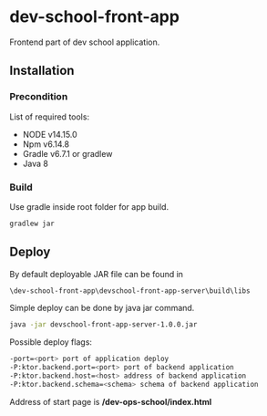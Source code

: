 # dev-school-front-app
Frontend part of dev school application.

## Installation
### Precondition
List of required tools:
<ul>
    <li>NODE v14.15.0</li>
    <li>Npm v6.14.8</li>
    <li>Gradle v6.7.1 or gradlew</li>
    <li>Java 8</li>
</ul>

### Build

Use gradle inside root folder for app build.

```bash
gradlew jar
```

## Deploy

By default deployable JAR file can be found in
```bash
\dev-school-front-app\devschool-front-app-server\build\libs
```

Simple deploy can be done by java jar command.
```bash
java -jar devschool-front-app-server-1.0.0.jar
```
Possible deploy flags:
```bash
-port=<port> port of application deploy
-P:ktor.backend.port=<port> port of backend application
-P:ktor.backend.host=<host> address of backend application     
-P:ktor.backend.schema=<schema> schema of backend application   
```

Address of start page is <b>/dev-ops-school/index.html</b>
